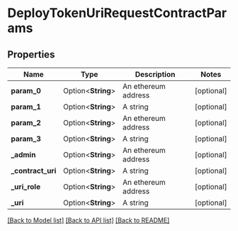 # DeployTokenUriRequestContractParams

## Properties

Name | Type | Description | Notes
------------ | ------------- | ------------- | -------------
**param_0** | Option<**String**> | An ethereum address | [optional]
**param_1** | Option<**String**> | A string | [optional]
**param_2** | Option<**String**> | An ethereum address | [optional]
**param_3** | Option<**String**> | A string | [optional]
**_admin** | Option<**String**> | An ethereum address | [optional]
**_contract_uri** | Option<**String**> | A string | [optional]
**_uri_role** | Option<**String**> | An ethereum address | [optional]
**_uri** | Option<**String**> | A string | [optional]

[[Back to Model list]](../README.md#documentation-for-models) [[Back to API list]](../README.md#documentation-for-api-endpoints) [[Back to README]](../README.md)



